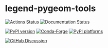 # legend-pygeom-tools

[![Actions Status][actions-badge]][actions-link]
[![Documentation Status][rtd-badge]][rtd-link]

[![PyPI version][pypi-version]][pypi-link]
[![Conda-Forge][conda-badge]][conda-link]
[![PyPI platforms][pypi-platforms]][pypi-link]

[![GitHub Discussion][github-discussions-badge]][github-discussions-link]

<!-- SPHINX-START -->

<!-- prettier-ignore-start -->
[actions-badge]:            https://github.com/legend-exp/legend-pygeom-tools/workflows/CI/badge.svg
[actions-link]:             https://github.com/legend-exp/legend-pygeom-tools/actions
[conda-badge]:              https://img.shields.io/conda/vn/conda-forge/legend-pygeom-tools
[conda-link]:               https://github.com/conda-forge/legend-pygeom-tools-feedstock
[github-discussions-badge]: https://img.shields.io/static/v1?label=Discussions&message=Ask&color=blue&logo=github
[github-discussions-link]:  https://github.com/legend-exp/legend-pygeom-tools/discussions
[pypi-link]:                https://pypi.org/project/legend-pygeom-tools/
[pypi-platforms]:           https://img.shields.io/pypi/pyversions/legend-pygeom-tools
[pypi-version]:             https://img.shields.io/pypi/v/legend-pygeom-tools
[rtd-badge]:                https://readthedocs.org/projects/legend-pygeom-tools/badge/?version=latest
[rtd-link]:                 https://legend-pygeom-tools.readthedocs.io/en/latest/?badge=latest

<!-- prettier-ignore-end -->
